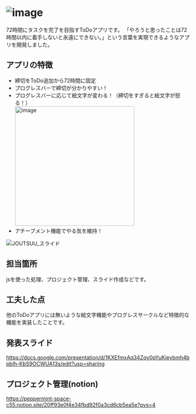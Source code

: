 # ![image](https://github.com/user-attachments/assets/f2201cc1-1985-4772-bc09-2857dae51625)
72時間にタスクを完了を目指すToDoアプリです。
「やろうと思ったことは72時間以内に着手しないと永遠にできない。」という言葉を実現できるようなアプリを開発しました。
## アプリの特徴
- 締切をToDo追加から72時間に固定
- プログレスバーで締切が分かりやすい！
- プログレスバーに応じて絵文字が変わる！（締切をすぎると絵文字が怒る！）<br>
<img width="323" alt="image" src="https://github.com/user-attachments/assets/19a83e8b-f249-41eb-8fe7-ecee580a3457"><br>
- アチーブメント機能でやる気を維持！

![JOUTSUU_スライド](https://github.com/user-attachments/assets/c287a84d-02d7-4e4f-862a-1f2830ce4ffe)
## 担当箇所
jsを使った処理、プロジェクト管理、スライド作成などです。
## 工夫した点
他のToDoアプリには無いような絵文字機能やプログレスサークルなど特徴的な機能を実装したことです。
## 発表スライド
https://docs.google.com/presentation/d/1KXEfmxAq34Zqy0pYuKieybmh4bpbIh-KbS9OCWUA13s/edit?usp=sharing
## プロジェクト管理(notion)
https://peppermint-space-c55.notion.site/20ff93e0f4e34fbd92f0a3cd6cb5ea5e?pvs=4
